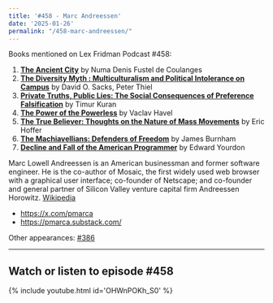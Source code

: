 ```yaml
---
title: '#458 - Marc Andreessen'
date: '2025-01-26'
permalink: "/458-marc-andreessen/"
---
```


Books mentioned on Lex Fridman Podcast #458:

1. <b><a href="https://amzn.to/4jI4jgi" target="_blank" rel="sponsored noopener noreferrer">The Ancient City</a></b> by Numa Denis Fustel de Coulanges
2. <b><a href="https://amzn.to/4hDZz9Y" target="_blank" rel="sponsored noopener noreferrer">The Diversity Myth : Multiculturalism and Political Intolerance on Campus</a></b> by David O. Sacks, Peter Thiel
3. <b><a href="https://amzn.to/3WEqfzh" target="_blank" rel="sponsored noopener noreferrer">Private Truths, Public Lies: The Social Consequences of Preference Falsification</a></b> by Timur Kuran
4. <b><a href="https://amzn.to/4aOQxof" target="_blank" rel="sponsored noopener noreferrer">The Power of the Powerless</a></b> by Vaclav Havel
5. <b><a href="https://amzn.to/3Q1aIpC" target="_blank" rel="sponsored noopener noreferrer">The True Believer: Thoughts on the Nature of Mass Movements</a></b> by Eric Hoffer
6. <b><a href="https://amzn.to/4jDPBHo" target="_blank" rel="sponsored noopener noreferrer">The Machiavellians: Defenders of Freedom</a></b> by James Burnham
7. <b><a href="https://amzn.to/3PX0BC9" target="_blank" rel="sponsored noopener noreferrer">Decline and Fall of the American Programmer</a></b> by Edward Yourdon

<!--more-->

Marc Lowell Andreessen is an American businessman and former software engineer. He is the co-author of Mosaic, the first widely used web browser with a graphical user interface; co-founder of Netscape; and co-founder and general partner of Silicon Valley venture capital firm Andreessen Horowitz. <a href="https://en.wikipedia.org/wiki/Marc_Andreessen" target="_blank">Wikipedia</a>

- <a href="https://x.com/pmarca" target="_blank">https://x.com/pmarca</a>
- <a href="https://pmarca.substack.com/" target="_blank">https://pmarca.substack.com/</a>

Other appearances: [\#386](/386-marc-andreessen/)

- - - - - -

## Watch or listen to episode #458

{% include youtube.html id='OHWnPOKh_S0' %}